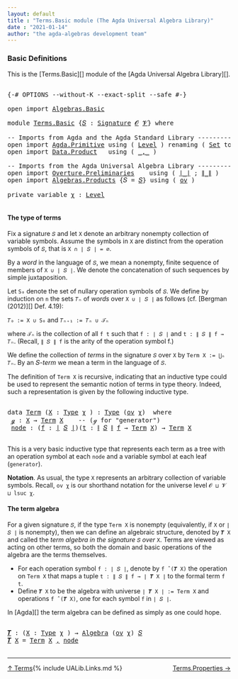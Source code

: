 ```yaml
---
layout: default
title : "Terms.Basic module (The Agda Universal Algebra Library)"
date : "2021-01-14"
author: "the agda-algebras development team"
---
```


### <a id="basic-definitions">Basic Definitions</a>

This is the [Terms.Basic][] module of the [Agda Universal Algebra Library][].

<pre class="Agda">

<a id="303" class="Symbol">{-#</a> <a id="307" class="Keyword">OPTIONS</a> <a id="315" class="Pragma">--without-K</a> <a id="327" class="Pragma">--exact-split</a> <a id="341" class="Pragma">--safe</a> <a id="348" class="Symbol">#-}</a>

<a id="353" class="Keyword">open</a> <a id="358" class="Keyword">import</a> <a id="365" href="Algebras.Basic.html" class="Module">Algebras.Basic</a>

<a id="381" class="Keyword">module</a> <a id="388" href="Terms.Basic.html" class="Module">Terms.Basic</a> <a id="400" class="Symbol">{</a><a id="401" href="Terms.Basic.html#401" class="Bound">𝑆</a> <a id="403" class="Symbol">:</a> <a id="405" href="Algebras.Basic.html#3870" class="Function">Signature</a> <a id="415" href="Algebras.Basic.html#1142" class="Generalizable">𝓞</a> <a id="417" href="Algebras.Basic.html#1144" class="Generalizable">𝓥</a><a id="418" class="Symbol">}</a> <a id="420" class="Keyword">where</a>

<a id="427" class="Comment">-- Imports from Agda and the Agda Standard Library ----------------</a>
<a id="495" class="Keyword">open</a> <a id="500" class="Keyword">import</a> <a id="507" href="Agda.Primitive.html" class="Module">Agda.Primitive</a> <a id="522" class="Keyword">using</a> <a id="528" class="Symbol">(</a> <a id="530" href="Agda.Primitive.html#597" class="Postulate">Level</a> <a id="536" class="Symbol">)</a> <a id="538" class="Keyword">renaming</a> <a id="547" class="Symbol">(</a> <a id="549" href="Agda.Primitive.html#326" class="Primitive">Set</a> <a id="553" class="Symbol">to</a> <a id="556" class="Primitive">Type</a> <a id="561" class="Symbol">)</a>
<a id="563" class="Keyword">open</a> <a id="568" class="Keyword">import</a> <a id="575" href="Data.Product.html" class="Module">Data.Product</a>   <a id="590" class="Keyword">using</a> <a id="596" class="Symbol">(</a> <a id="598" href="Agda.Builtin.Sigma.html#236" class="InductiveConstructor Operator">_,_</a> <a id="602" class="Symbol">)</a>

<a id="605" class="Comment">-- Imports from the Agda Universal Algebra Library ----------------</a>
<a id="673" class="Keyword">open</a> <a id="678" class="Keyword">import</a> <a id="685" href="Overture.Preliminaries.html" class="Module">Overture.Preliminaries</a>    <a id="711" class="Keyword">using</a> <a id="717" class="Symbol">(</a> <a id="719" href="Overture.Preliminaries.html#4379" class="Function Operator">∣_∣</a> <a id="723" class="Symbol">;</a> <a id="725" href="Overture.Preliminaries.html#4417" class="Function Operator">∥_∥</a> <a id="729" class="Symbol">)</a>
<a id="731" class="Keyword">open</a> <a id="736" class="Keyword">import</a> <a id="743" href="Algebras.Products.html" class="Module">Algebras.Products</a> <a id="761" class="Symbol">{</a><a id="762" class="Argument">𝑆</a> <a id="764" class="Symbol">=</a> <a id="766" href="Terms.Basic.html#401" class="Bound">𝑆</a><a id="767" class="Symbol">}</a> <a id="769" class="Keyword">using</a> <a id="775" class="Symbol">(</a> <a id="777" href="Algebras.Products.html#3135" class="Function">ov</a> <a id="780" class="Symbol">)</a>

<a id="783" class="Keyword">private</a> <a id="791" class="Keyword">variable</a> <a id="800" href="Terms.Basic.html#800" class="Generalizable">χ</a> <a id="802" class="Symbol">:</a> <a id="804" href="Agda.Primitive.html#597" class="Postulate">Level</a>

</pre>

#### <a id="the-type-of-terms">The type of terms</a>

Fix a signature `𝑆` and let `X` denote an arbitrary nonempty collection of variable symbols. Assume the symbols in `X` are distinct from the operation symbols of `𝑆`, that is `X ∩ ∣ 𝑆 ∣ = ∅`.

By a *word* in the language of `𝑆`, we mean a nonempty, finite sequence of members of `X ∪ ∣ 𝑆 ∣`. We denote the concatenation of such sequences by simple juxtaposition.

Let `S₀` denote the set of nullary operation symbols of `𝑆`. We define by induction on `n` the sets `𝑇ₙ` of *words* over `X ∪ ∣ 𝑆 ∣` as follows (cf. [Bergman (2012)][] Def. 4.19):

`𝑇₀ := X ∪ S₀` and `𝑇ₙ₊₁ := 𝑇ₙ ∪ 𝒯ₙ`

where `𝒯ₙ` is the collection of all `f t` such that `f : ∣ 𝑆 ∣` and `t : ∥ 𝑆 ∥ f → 𝑇ₙ`. (Recall, `∥ 𝑆 ∥ f` is the arity of the operation symbol f.)

We define the collection of *terms* in the signature `𝑆` over `X` by `Term X := ⋃ₙ 𝑇ₙ`. By an 𝑆-*term* we mean a term in the language of `𝑆`.

The definition of `Term X` is recursive, indicating that an inductive type could be used to represent the semantic notion of terms in type theory. Indeed, such a representation is given by the following inductive type.

<pre class="Agda">

<a id="1986" class="Keyword">data</a> <a id="Term"></a><a id="1991" href="Terms.Basic.html#1991" class="Datatype">Term</a> <a id="1996" class="Symbol">(</a><a id="1997" href="Terms.Basic.html#1997" class="Bound">X</a> <a id="1999" class="Symbol">:</a> <a id="2001" href="Terms.Basic.html#556" class="Primitive">Type</a> <a id="2006" href="Terms.Basic.html#800" class="Generalizable">χ</a> <a id="2008" class="Symbol">)</a> <a id="2010" class="Symbol">:</a> <a id="2012" href="Terms.Basic.html#556" class="Primitive">Type</a> <a id="2017" class="Symbol">(</a><a id="2018" href="Algebras.Products.html#3135" class="Function">ov</a> <a id="2021" href="Terms.Basic.html#2006" class="Bound">χ</a><a id="2022" class="Symbol">)</a>  <a id="2025" class="Keyword">where</a>
 <a id="Term.ℊ"></a><a id="2032" href="Terms.Basic.html#2032" class="InductiveConstructor">ℊ</a> <a id="2034" class="Symbol">:</a> <a id="2036" href="Terms.Basic.html#1997" class="Bound">X</a> <a id="2038" class="Symbol">→</a> <a id="2040" href="Terms.Basic.html#1991" class="Datatype">Term</a> <a id="2045" href="Terms.Basic.html#1997" class="Bound">X</a>    <a id="2050" class="Comment">-- (ℊ for &quot;generator&quot;)</a>
 <a id="Term.node"></a><a id="2074" href="Terms.Basic.html#2074" class="InductiveConstructor">node</a> <a id="2079" class="Symbol">:</a> <a id="2081" class="Symbol">(</a><a id="2082" href="Terms.Basic.html#2082" class="Bound">f</a> <a id="2084" class="Symbol">:</a> <a id="2086" href="Overture.Preliminaries.html#4379" class="Function Operator">∣</a> <a id="2088" href="Terms.Basic.html#401" class="Bound">𝑆</a> <a id="2090" href="Overture.Preliminaries.html#4379" class="Function Operator">∣</a><a id="2091" class="Symbol">)(</a><a id="2093" href="Terms.Basic.html#2093" class="Bound">t</a> <a id="2095" class="Symbol">:</a> <a id="2097" href="Overture.Preliminaries.html#4417" class="Function Operator">∥</a> <a id="2099" href="Terms.Basic.html#401" class="Bound">𝑆</a> <a id="2101" href="Overture.Preliminaries.html#4417" class="Function Operator">∥</a> <a id="2103" href="Terms.Basic.html#2082" class="Bound">f</a> <a id="2105" class="Symbol">→</a> <a id="2107" href="Terms.Basic.html#1991" class="Datatype">Term</a> <a id="2112" href="Terms.Basic.html#1997" class="Bound">X</a><a id="2113" class="Symbol">)</a> <a id="2115" class="Symbol">→</a> <a id="2117" href="Terms.Basic.html#1991" class="Datatype">Term</a> <a id="2122" href="Terms.Basic.html#1997" class="Bound">X</a>

</pre>

This is a very basic inductive type that represents each term as a tree with an operation symbol at each `node` and a variable symbol at each leaf (`generator`).

**Notation**. As usual, the type `X` represents an arbitrary collection of variable symbols. Recall, `ov χ` is our shorthand notation for the universe level `𝓞 ⊔ 𝓥 ⊔ lsuc χ`.


#### <a id="the-term-algebra">The term algebra</a>

For a given signature `𝑆`, if the type `Term X` is nonempty (equivalently, if `X` or `∣ 𝑆 ∣` is nonempty), then we can define an algebraic structure, denoted by `𝑻 X` and called the *term algebra in the signature* `𝑆` *over* `X`.  Terms are viewed as acting on other terms, so both the domain and basic operations of the algebra are the terms themselves.


+ For each operation symbol `f : ∣ 𝑆 ∣`, denote by `f ̂ (𝑻 X)` the operation on `Term X` that maps a tuple `t : ∥ 𝑆 ∥ f → ∣ 𝑻 X ∣` to the formal term `f t`.
+ Define `𝑻 X` to be the algebra with universe `∣ 𝑻 X ∣ := Term X` and operations `f ̂ (𝑻 X)`, one for each symbol `f` in `∣ 𝑆 ∣`.

In [Agda][] the term algebra can be defined as simply as one could hope.

<pre class="Agda">

<a id="𝑻"></a><a id="3263" href="Terms.Basic.html#3263" class="Function">𝑻</a> <a id="3265" class="Symbol">:</a> <a id="3267" class="Symbol">(</a><a id="3268" href="Terms.Basic.html#3268" class="Bound">X</a> <a id="3270" class="Symbol">:</a> <a id="3272" href="Terms.Basic.html#556" class="Primitive">Type</a> <a id="3277" href="Terms.Basic.html#800" class="Generalizable">χ</a> <a id="3279" class="Symbol">)</a> <a id="3281" class="Symbol">→</a> <a id="3283" href="Algebras.Basic.html#6234" class="Function">Algebra</a> <a id="3291" class="Symbol">(</a><a id="3292" href="Algebras.Products.html#3135" class="Function">ov</a> <a id="3295" href="Terms.Basic.html#800" class="Generalizable">χ</a><a id="3296" class="Symbol">)</a> <a id="3298" href="Terms.Basic.html#401" class="Bound">𝑆</a>
<a id="3300" href="Terms.Basic.html#3263" class="Function">𝑻</a> <a id="3302" href="Terms.Basic.html#3302" class="Bound">X</a> <a id="3304" class="Symbol">=</a> <a id="3306" href="Terms.Basic.html#1991" class="Datatype">Term</a> <a id="3311" href="Terms.Basic.html#3302" class="Bound">X</a> <a id="3313" href="Agda.Builtin.Sigma.html#236" class="InductiveConstructor Operator">,</a> <a id="3315" href="Terms.Basic.html#2074" class="InductiveConstructor">node</a>

</pre>

------------------------------

<span style="float:left;">[↑ Terms](Terms.html)</span>
<span style="float:right;">[Terms.Properties →](Terms.Properties.html)</span>

{% include UALib.Links.md %}
